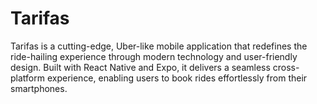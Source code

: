 # Tarifas
Tarifas is a cutting-edge, Uber-like mobile application that redefines the ride-hailing experience through modern technology and user-friendly design. Built with React Native and Expo, it delivers a seamless cross-platform experience, enabling users to book rides effortlessly from their smartphones.
